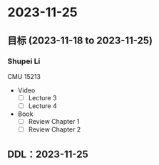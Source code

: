 # 2023-11-25
## 目标 (2023-11-18 to 2023-11-25)
### Shupei Li
CMU 15213
- Video
    - [ ] Lecture 3
    - [ ] Lecture 4
- Book
    - [ ] Review Chapter 1
    - [ ] Review Chapter 2

## DDL：2023-11-25

